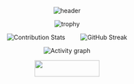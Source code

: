 <div align="center">

<!--- ![GitHub WidgetBox](https://github-widgetbox.vercel.app/api/profile?username=vasilev17&data=followers,repositories,commits&theme=dark_magic_girl) --->

 ![header](https://capsule-render.vercel.app/api?type=waving&color=gradient&customColorList=30&height=200&section=header&text=Valentin%20Vasilev&fontSize=55&fontColor=#FFFFFF) 

<!--- ![Typing SVG](https://readme-typing-svg.demolab.com?font=Fira+Code&weight=500&size=25&pause=1000&center=true&width=700&lines=Hi%2C+I'm+Valentin+Vasilev;Software+developer+based+in+Sofia%2C+Bulgaria) --->

![trophy](https://github-profile-trophy.vercel.app/?username=vasilev17&column=9&margin-w=5&margin-h=5)






  ![Contribution Stats](https://github-contribution-stats.vercel.app/api/?username=vasilev17)
&nbsp; &nbsp; &nbsp; &nbsp;
  ![GitHub Streak](https://github-readme-streak-stats.herokuapp.com?user=vasilev17&theme=ocean-gradient&border_radius=10&card_width=450)




<!--- ![Top Langs](https://github-readme-stats.vercel.app/api/top-langs/?username=vasilev17&layout=compact&langs_count=15) --->

<div display="flex">

</div>



![Activity graph](https://github-readme-activity-graph.vercel.app/graph?username=vasilev17&theme=react-dark)

<a href="https://www.linkedin.com/in/valentin-vasilev-38ab39294/">
<img src="https://img.shields.io/badge/LinkedIn-0077B5?style=for-the-badge&logo=linkedin&logoColor=white" width="150px" height="38px" />
</a>


<!--- ![GitHub WidgetBox](https://github-widgetbox.vercel.app/api/profile?username=vasilev17&data=followers,repositories,stars,commits&theme=default) --->

<!--- ![GitHub WidgetBox](https://github-widgetbox.vercel.app/api/profile?username=vasilev17&data=followers,repositories,stars,commits&theme=nautilus) --->





</div>

<!---
vasilev17/vasilev17 is a ✨ special ✨ repository because its `README.md` (this file) appears on your GitHub profile.
You can click the Preview link to take a look at your changes.
--->
